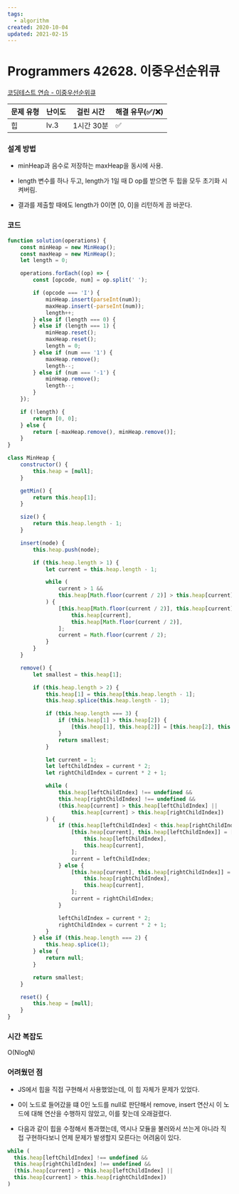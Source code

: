 ```yaml
---
tags:
  - algorithm
created: 2020-10-04
updated: 2021-02-15
---
```


# Programmers 42628. 이중우선순위큐

[코딩테스트 연습 - 이중우선순위큐](https://programmers.co.kr/learn/courses/30/lessons/42628)

| 문제 유형 | 난이도 | 걸린 시간  | 해결 유무(✅/❌) |
| --------- | ------ | ---------- | ---------------- |
| 힙        | lv.3   | 1시간 30분 | ✅               |

### **설계 방법**

- minHeap과 음수로 저장하는 maxHeap을 동시에 사용.

- length 변수를 하나 두고, length가 1일 때 D op를 받으면 두 힙을 모두 초기화 시켜버림.

- 결과를 제출할 때에도 length가 0이면 [0, 0]을 리턴하게 끔 바꾼다.

### 코드

```javascript
function solution(operations) {
	const minHeap = new MinHeap();
	const maxHeap = new MinHeap();
	let length = 0;

	operations.forEach((op) => {
		const [opcode, num] = op.split(' ');

		if (opcode === 'I') {
			minHeap.insert(parseInt(num));
			maxHeap.insert(-parseInt(num));
			length++;
		} else if (length === 0) {
		} else if (length === 1) {
			minHeap.reset();
			maxHeap.reset();
			length = 0;
		} else if (num === '1') {
			maxHeap.remove();
			length--;
		} else if (num === '-1') {
			minHeap.remove();
			length--;
		}
	});

	if (!length) {
		return [0, 0];
	} else {
		return [-maxHeap.remove(), minHeap.remove()];
	}
}

class MinHeap {
	constructor() {
		this.heap = [null];
	}

	getMin() {
		return this.heap[1];
	}

	size() {
		return this.heap.length - 1;
	}

	insert(node) {
		this.heap.push(node);

		if (this.heap.length > 1) {
			let current = this.heap.length - 1;

			while (
				current > 1 &&
				this.heap[Math.floor(current / 2)] > this.heap[current]
			) {
				[this.heap[Math.floor(current / 2)], this.heap[current]] = [
					this.heap[current],
					this.heap[Math.floor(current / 2)],
				];
				current = Math.floor(current / 2);
			}
		}
	}

	remove() {
		let smallest = this.heap[1];

		if (this.heap.length > 2) {
			this.heap[1] = this.heap[this.heap.length - 1];
			this.heap.splice(this.heap.length - 1);

			if (this.heap.length === 3) {
				if (this.heap[1] > this.heap[2]) {
					[this.heap[1], this.heap[2]] = [this.heap[2], this.heap[1]];
				}
				return smallest;
			}

			let current = 1;
			let leftChildIndex = current * 2;
			let rightChildIndex = current * 2 + 1;

			while (
				this.heap[leftChildIndex] !== undefined &&
				this.heap[rightChildIndex] !== undefined &&
				(this.heap[current] > this.heap[leftChildIndex] ||
					this.heap[current] > this.heap[rightChildIndex])
			) {
				if (this.heap[leftChildIndex] < this.heap[rightChildIndex]) {
					[this.heap[current], this.heap[leftChildIndex]] = [
						this.heap[leftChildIndex],
						this.heap[current],
					];
					current = leftChildIndex;
				} else {
					[this.heap[current], this.heap[rightChildIndex]] = [
						this.heap[rightChildIndex],
						this.heap[current],
					];
					current = rightChildIndex;
				}

				leftChildIndex = current * 2;
				rightChildIndex = current * 2 + 1;
			}
		} else if (this.heap.length === 2) {
			this.heap.splice(1);
		} else {
			return null;
		}

		return smallest;
	}

	reset() {
		this.heap = [null];
	}
}
```

### **시간 복잡도**

O(NlogN)

### **어려웠던 점**

- JS에서 힙을 직접 구현해서 사용했었는데, 이 힙 자체가 문제가 있었다.

- 0이 노드로 들어갔을 떄 0인 노드를 null로 판단해서 remove, insert 연산시 이 노드에 대해 연산을 수행하지 않았고, 이를 찾는데 오래걸렸다.

- 다음과 같이 힙을 수정해서 통과했는데, 역시나 모듈을 불러와서 쓰는게 아니라 직접 구현하다보니 언제 문제가 발생할지 모른다는 어려움이 있다.

```javascript
while (
  this.heap[leftChildIndex] !== undefined &&
  this.heap[rightChildIndex] !== undefined &&
  (this.heap[current] > this.heap[leftChildIndex] ||
  this.heap[current] > this.heap[rightChildIndex])
)
```
